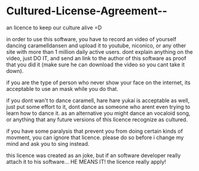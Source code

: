 # Cultured-License-Agreement--
an licence to keep our culture alive =D

in order to use this software, you have to record an video of yourself dancing caramelldansen and upload it to youtube, niconico, or any other site with more than 1 million daily active users.
dont explain anything on the video, just DO IT, and send an link to the author of this software as proof that you did it (make sure he can download the video so you cant take it down).

if you are the type of person who never show your face on the internet, its acceptable to use an mask while you do that.

if you dont wan't to dance caramell, hare hare yukai is acceptable as well, just put some effort to it, dont dance as someone who arent even trying to learn how to dance it.
as an alternative you might dance an vocaloid song, or anything that any future versions of this licence recognize as cultured.

if you have some paralysis that prevent you from doing certain kinds of movment, you can ignore that licence.
please do so before i change my mind and ask you to sing instead.


this licence was created as an joke, but if an software developer really attach it to his software... HE MEANS IT! the licence really apply!
